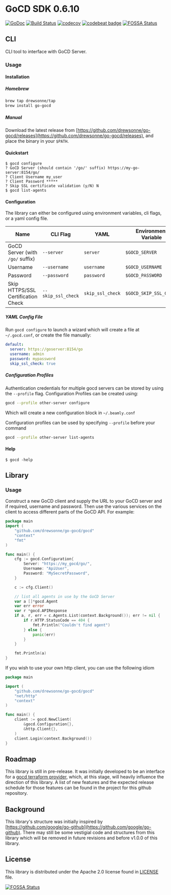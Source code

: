 # GoCD SDK 0.6.10

[![GoDoc](https://godoc.org/github.com/drewsonne/go-gocd/gocd?status.svg)](https://godoc.org/github.com/drewsonne/go-gocd/gocd)
[![Build Status](https://travis-ci.org/drewsonne/go-gocd.svg?branch=master)](https://travis-ci.org/drewsonne/go-gocd)
[![codecov](https://codecov.io/gh/drewsonne/go-gocd/branch/master/graph/badge.svg)](https://codecov.io/gh/drewsonne/go-gocd)
[![codebeat badge](https://codebeat.co/badges/1ea74899-2337-4ea6-aaeb-2cc8037fe362)](https://codebeat.co/projects/github-com-drewsonne-go-gocd-master)
[![FOSSA Status](https://app.fossa.io/api/projects/git%2Bgithub.com%2Fdrewsonne%2Fgo-gocd.svg?type=shield)](https://app.fossa.io/projects/git%2Bgithub.com%2Fdrewsonne%2Fgo-gocd?ref=badge_shield)

## CLI

CLI tool to interface with GoCD Server.

### Usage

#### Installation

##### Homebrew

``` bash
brew tap drewsonne/tap
brew install go-gocd
```

##### Manual
Download the latest release from [https://github.com/drewsonne/go-gocd/releases](https://github.com/drewsonne/go-gocd/releases),
and place the binary in your `$PATH`.

#### Quickstart

```
$ gocd configure
? GoCD Server (should contain '/go/' suffix) https://my-go-server:8154/go/
? Client Username my_user
? Client Password *****
? Skip SSL certificate validation (y/N) N
$ gocd list-agents
```

#### Configuration
The library can either be configured using environment variables, cli flags, or a yaml config file.

| Name | CLI Flag | YAML | Environment Variable |
|------|----------|------|----------------------|
| GoCD Server (with `/go/` suffix) | `--server` | `server` | `$GOCD_SERVER` |
| Username | `--username` | `username` | `$GOCD_USERNAME` |
| Password | `--password` | `password` | `$GOCD_PASSWORD` |
| Skip HTTPS/SSL Certification Check | `--skip_ssl_check` | `skip_ssl_check` | `$GOCD_SKIP_SSL_CHECK` |

##### YAML Config File

Run `gocd configure` to launch a wizard which will create a file at `~/.gocd.conf`, or create the file manually:

```yaml
default:
  server: https://goserver:8154/go
  username: admin
  password: mypassword
  skip_ssl_check: true
```

##### Configuration Profiles
Authentication credentials for multiple gocd servers can be stored by using the `--profile` flag.
Configuration Profiles can be created using:
```bash
gocd --profile other-server configure
```
Which will create a new configuration block in `~/.beamly.conf`

Configuration profiles can be used by specifying `--profile` before your command
```bash
gocd --profile other-server list-agents
```

#### Help

    $ gocd -help

## Library

### Usage

Construct a new GoCD client and supply the URL to your GoCD server and if required, username and password. Then use the
various services on the client to access different parts of the GoCD API.
For example:

```go
package main
import (
    "github.com/drewsonne/go-gocd/gocd"
    "context"
    "fmt"
)

func main() {
    cfg := gocd.Configuration{
        Server: "https://my_gocd/go/",
        Username: "ApiUser",
        Password: "MySecretPassword",
    }

    c := cfg.Client()

    // list all agents in use by the GoCD Server
    var a []*gocd.Agent
    var err error
    var r *gocd.APIResponse
    if a, r, err = c.Agents.List(context.Background()); err != nil {
        if r.HTTP.StatusCode == 404 {
            fmt.Println("Couldn't find agent")
        } else {
        	panic(err)
        }
    }

    fmt.Println(a)
}
```

If you wish to use your own http client, you can use the following idiom

```go
package main

import (
    "github.com/drewsonne/go-gocd/gocd"
	"net/http"
    "context"
)

func main() {
    client := gocd.NewClient(
        &gocd.Configuration{},
        &http.Client{},
    )
    client.Login(context.Background())
}
```

## Roadmap ##
This library is still in pre-release. It was initially developed to be an interface for a [gocd terraform provider](https://github.com/drewsonne/terraform-provider-gocd),
which, at this stage, will heavily influence the direction of this library. A list of new features and the expected release
schedule for those features can be found in the project for this github repository.

## Background ##
This library's structure was initially inspired by [https://github.com/google/go-github](https://github.com/google/go-github).
There may still be some vestigial code and structures from this library which will be removed in future revisions and
before v1.0.0 of this library.

## License ##

This library is distributed under the Apache 2.0 license found in [LICENSE](./LICENSE) file.

[![FOSSA Status](https://app.fossa.io/api/projects/git%2Bgithub.com%2Fdrewsonne%2Fgo-gocd.svg?type=large)](https://app.fossa.io/projects/git%2Bgithub.com%2Fdrewsonne%2Fgo-gocd?ref=badge_large)